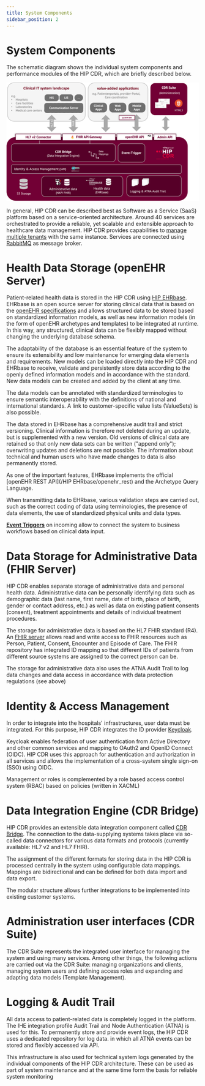 ```yaml
---
title: System Components
sidebar_position: 2
---
```


# System Components

The schematic diagram shows the individual system components and performance modules of the HIP CDR, which are briefly described below.

![](./img//hip_components.png)


In general, HIP CDR can be described best as Software as a Service (SaaS) platform based on a service-oriented architecture. Around 40 services are orchestrated to provide a reliable, yet scalable and extensible approach to healthcare data management. HIP CDR provides capabilities to [manage multiple tenants](multi_tenancy) with the same instance. Services are connected using [RabbitMQ](https://www.rabbitmq.com/) as message broker. 

# Health Data Storage (openEHR Server)

Patient-related health data is stored in the HIP CDR using [HIP EHRbase](/docs/category/hip-ehrbase). EHRbase is an open source server for storing clinical data that is based on the [openEHR specifications](http://www.openehr.org) and allows structured data to be stored based on standardized information models, as well as new information models (in the form of openEHR archetypes and templates) to be integrated at runtime. In this way, any structured, clinical data can be flexibly mapped without changing the underlying database schema.

The adaptability of the database is an essential feature of the system to ensure its extensibility and low maintenance for emerging data elements and requirements. New models can be loaded directly into the HIP CDR and EHRbase to receive, validate and persistently store data according to the openly defined information models and in accordance with the standard. New data models can be created and added by the client at any time.

The data models can be annotated with standardized terminologies to ensure semantic interoperability with the definitions of national and international standards. A link to customer-specific value lists (ValueSets) is also possible.

The data stored in EHRbase has a comprehensive audit trail and strict versioning. Clinical information is therefore not deleted during an update, but is supplemented with a new version. Old versions of clinical data are retained so that only new data sets can be written ("append only"); overwriting updates and deletions are not possible. The information about technical and human users who have made changes to data is also permanently stored.

As one of the important features, EHRbase implements the official [openEHR REST API](/HIP EHRbase/openehr_rest) and the Archetype Query Language.

When transmitting data to EHRbase, various validation steps are carried out, such as the correct coding of data using terminologies, the presence of data elements, the use of standardized physical units and data types.

[**Event Triggers**](/docs/HIP_EHRbase/plugin_system/event_trigger) on incoming allow to connect the system to business workflows based on clinical data input. 

# Data Storage for Administrative Data (FHIR Server)

HIP CDR enables separate storage of administrative data and personal health data. Administrative data can be personally identifying data such as demographic data (last name, first name, date of birth, place of birth, gender or contact address, etc.) as well as data on existing patient consents (consent), treatment appointments and details of individual treatment procedures.

The storage for administrative data is based on the HL7 FHIR standard (R4). An [FHIR server](/docs/CDR_Bridge/fhir_connector) allows read and write access to FHIR resources such as Person, Patient, Consent, Encounter and Episode of Care. The FHIR repository has integrated ID mapping so that different IDs of patients from different source systems are assigned to the correct person can be.

The storage for administrative data also uses the ATNA Audit Trail to log data changes and data access in accordance with data protection regulations (see above)

# Identity & Access Management

In order to integrate into the hospitals\' infrastructures, user data must be integrated. For this purpose, HIP CDR integrates the ID provider [Keycloak](/authentication).

Keycloak enables federation of user authentication from Active Directory and other common services and mapping to OAuth2 and OpenID Connect (OIDC). HIP CDR uses this approach for authentication and authorization in all services and allows the implementation of a cross-system single sign-on (SSO) using OIDC.

Management or roles is complemented by a role based access control system (RBAC) based on policies (written in XACML)

# Data Integration Engine (CDR Bridge)

HIP CDR provides an extensible data integration component called [CDR Bridge](/docs/CDR_Bridge/overview.md). The connection to the data-supplying systems takes place via so-called data connectors for various data formats and protocols (currently available: HL7 v2 and HL7 FHIR).

The assignment of the different formats for storing data in the HIP CDR is processed centrally in the system using configurable data mappings. Mappings are bidirectional and can be defined for both data import and data export.

The modular structure allows further integrations to be implemented into existing customer systems.

# Administration user interfaces (CDR Suite)

The CDR Suite represents the integrated user interface for managing the system and using many services. Among other things, the following actions are carried out via the CDR Suite: managing organizations and clients, managing system users and defining access roles and expanding and adapting data models (Template Management).

# Logging & Audit Trail

All data access to patient-related data is completely logged in the platform. The IHE integration profile Audit Trail and Node Authentication (ATNA) is used for this. To permanently store and provide event logs, the HIP CDR uses a dedicated repository for log data. in which all ATNA events can be stored and flexibly accessed via API.

This infrastructure is also used for technical system logs generated by the individual components of the HIP CDR architecture. These can be used as part of system maintenance and at the same time form the basis for reliable system monitoring








